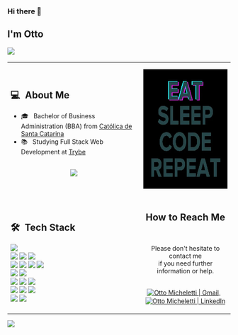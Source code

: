 ### Hi there 👋

## I'm Otto

![](https://komarev.com/ghpvc/?username=ottomicheletti&color=lightgrey)
<table>
  <tr>
    <td>
      <h2> 💻 &nbsp;About Me </h2>
       <ul>
        <li>🎓 &nbsp; Bachelor of Business Administration (BBA) from <a href="https://catolicasc.org.br/">Católica de Santa Catarina</a></li>
        <li>📚 &nbsp; Studying Full Stack Web Development at <a href="https://github.com/betrybe">Trybe</a></li>
       </ul>
       <p align="center">
         <br>
        <img height="150em" src="https://github-readme-stats-eight-theta.vercel.app/api?username=ottomicheletti&show_icons=true&theme=algolia&include_all_commits=true&count_private=true"/>
        </p>
    </td>
    <td>
     <p align="center">
        <img height="270em" src="./eatsleepcoderepeat.webp"/>
     </p>
    </td>
  </tr>
  <tr>
   <td>
     <h2> 🛠 &nbsp;Tech Stack</h2>
     <img src="https://img.shields.io/badge/Python-05122A?style=for-the-badge&logo=python&logoColor=white"/>
     <br>
     <img src="https://img.shields.io/badge/Html5-05122A?style=for-the-badge&logo=html5&logoColor=white"/>
     <img src="https://img.shields.io/badge/Css3-05122A?style=for-the-badge&logo=css3&logoColor=white"/>
     <img src="https://img.shields.io/badge/JavaScript-05122A?style=for-the-badge&logo=javascript&logoColor=white"/>
     <br>
     <img src="https://img.shields.io/badge/react-05122A?style=for-the-badge&logo=react&logoColor=white"/>
     <img src="https://img.shields.io/badge/redux-05122A?style=for-the-badge&logo=redux&logoColor=white"/>
     <!-- <img src="https://img.shields.io/badge/SolidJS-05122A?style=for-the-badge&logo=solid&logoColor=white"/> -->
     <!-- <img src="https://img.shields.io/badge/tailwindcss-05122A?style=for-the-badge&logo=tailwind-css&logoColor=white"/> -->
     <img src="https://img.shields.io/badge/node.js-05122A?style=for-the-badge&logo=node.js&logoColor=white"/>
     <img src="https://img.shields.io/badge/express.js-05122A?style=for-the-badge&logo=express&logoColor=white"/>
     <br>
     <img src="https://img.shields.io/badge/git-05122A?style=for-the-badge&logo=git&logoColor=white"/>
     <img src="https://img.shields.io/badge/github-05122A?style=for-the-badge&logo=github&logoColor=white"/>
     <br>
     <img src="https://img.shields.io/badge/mysql-05122A?style=for-the-badge&logo=mysql&logoColor=white"/>
     <img src="https://img.shields.io/badge/MongoDB-05122A?style=for-the-badge&logo=mongodb&logoColor=white"/>
     <img src="https://img.shields.io/badge/docker-05122A?style=for-the-badge&logo=docker&logoColor=white"/>
     <br>
     <img src="https://img.shields.io/badge/vite-05122A?style=for-the-badge&logo=vite&logoColor=white"/>
     <img src="https://img.shields.io/badge/Visual%20Studio%20Code-05122A?style=for-the-badge&logo=visual-studio-code&logoColor=white"/>
     <img src="https://img.shields.io/badge/Visual%20Studio%20Code-05122A?style=for-the-badge&logo=visual-studio-code&logoColor=white"/>
     <br>
     <img src="https://img.shields.io/badge/Linux-05122A?style=for-the-badge&logo=linux&logoColor=white"/>
     <img src="https://img.shields.io/badge/Windows-05122A?style=for-the-badge&logo=windows&logoColor=white"/>
   </td>
   <td>
    <div align="center">
      <h2><b>How to Reach Me</b></h2>
      <br>
      <p>Please don't hesitate to contact me
        <br>if you need further information or help.
      </p>
      <br>
      <!-- <a href="https://www.instagram.com/username_here" target="_blank">
      <img align="center" alt="Otto Micheletti | Instagram" width="30em" src="https://img.icons8.com/ios-glyphs/50/000000/instagram-new.png" />
      </a> &nbsp;&nbsp; -->
      <!-- <a href="https://www.youtube.com/c/username_here" target="_blank">
      <img align="center" alt="Otto Micheletti | YouTube" width="30em" src="https://img.icons8.com/ios-glyphs/50/000000/youtube.png" />
      </a> &nbsp;&nbsp; -->
      <a href="mailto:michelettiotto@gmail.com" >
      <img align="center" alt="Otto Micheletti | Gmail" width="30em" src="https://img.icons8.com/ios-glyphs/50/000000/gmail.png" />
      </a> &nbsp;&nbsp;
      <a href="https://www.linkedin.com/in/ottomic/" >
      <img align="center" alt="Otto Micheletti | LinkedIn" width="30em" src="https://img.icons8.com/ios-glyphs/50/000000/linkedin.png" />
      </a> &nbsp;&nbsp;
      <br>
    </div>
   </td>
  </tr>
</table>

![](https://hit.yhype.me/github/profile?user_id=83674797)
